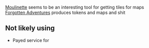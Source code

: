 
[Moulinette](https://www.moulinette.cloud/) seems to be an interesting tool for getting tiles for maps
[Forgotten Adventures](https://www.forgotten-adventures.net/) produces tokens and maps and shit




## Not likely using
- Payed service for 